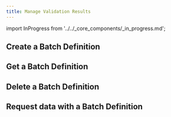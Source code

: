 ```yaml
---
title: Manage Validation Results
---
```


import InProgress from '../../_core_components/_in_progress.md';

<InProgress/>

## Create a Batch Definition

<InProgress/>

## Get a Batch Definition

<InProgress/>

## Delete a Batch Definition

<InProgress/>

## Request data with a Batch Definition

<InProgress/>